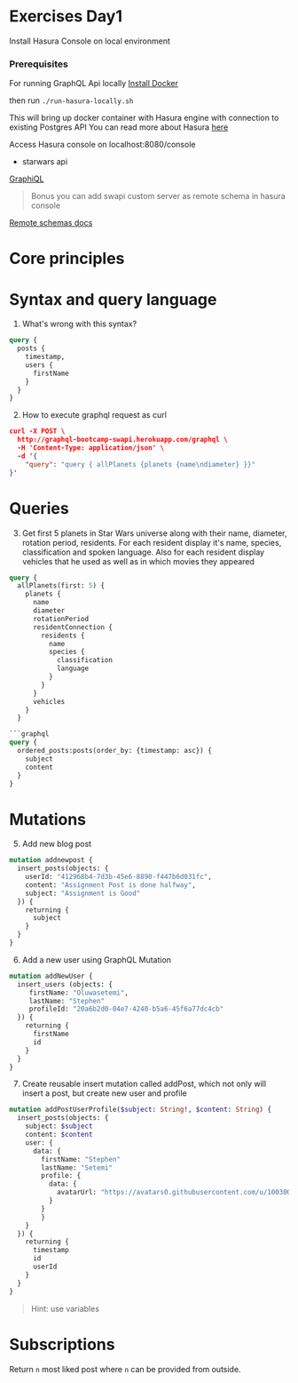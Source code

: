 # Exercises Day1
Install Hasura Console on local environment

### Prerequisites
For running GraphQL Api locally [Install Docker](https://docs.docker.com/install/)

then run `./run-hasura-locally.sh`

This will bring up docker container with Hasura engine with connection to existing Postgres API
You can read more about Hasura [here](https://medium.com/open-graphql/effortless-real-time-graphql-api-with-serverless-business-logic-running-in-any-cloud-8585e4ed6fa3)

Access Hasura console on localhost:8080/console

- starwars api

[GraphiQL](https://graphql-bootcamp-swapi.herokuapp.com)

> Bonus you can add swapi custom server as remote schema in hasura console

[Remote schemas docs](https://docs.hasura.io/1.0/graphql/manual/remote-schemas/index.html#step-2-merge-remote-schema)


# Core principles


# Syntax and query language

1. What's wrong with this syntax?

```graphql
query {
  posts {
    timestamp,
    users {
      firstName
    }
  }
}
```

2. How to execute graphql request as curl

```json
curl -X POST \
  http://graphql-bootcamp-swapi.herokuapp.com/graphql \
  -H 'Content-Type: application/json' \
  -d '{
    "query": "query { allPlanets {planets {name\ndiameter} }}"
}'
```

# Queries

3. Get first 5 planets in Star Wars universe along with their name, diameter, rotation period, residents. For each resident display it's name, species, classification and spoken language. Also for each resident display vehicles that he used as well as in which movies they appeared

```graphql
query {
  allPlanets(first: 5) {
    planets {
      name
      diameter
      rotationPeriod
      residentConnection {
        residents {
          name
          species {
            classification
            language
          }
        }
      }
      vehicles
    }
  }

```graphql
query {
  ordered_posts:posts(order_by: {timestamp: asc}) {
    subject
    content
  }
}
```


# Mutations

5. Add new blog post

```graphql
mutation addnewpost {
  insert_posts(objects: {
    userId: "412968b4-7d3b-45e6-8890-f447b6d031fc",
    content: "Assignment Post is done halfway",
    subject: "Assignment is Good"
  }) {
    returning {
      subject
    }
  }
}
```

6. Add a new user using GraphQL Mutation

```graphql
mutation addNewUser {
  insert_users (objects: {
     firstName: "Oluwasetemi",
     lastName: "Stephen"
     profileId: "20a6b2d0-04e7-4240-b5a6-45f6a77dc4cb"
  }) {
    returning {
      firstName
      id
    }
  }
}
```

7. Create reusable insert mutation called addPost, which not only will insert a post, but create new user and profile

```graphql
mutation addPostUserProfile($subject: String!, $content: String) {
  insert_posts(objects: {
    subject: $subject
    content: $content
    user: {
      data: {
      	firstName: "Stephen"
        lastName: "Setemi"
        profile: {
          data: {
            avatarUrl: "https://avatars0.githubusercontent.com/u/10030028?v=3"
          }
        }
    	}
    }
  }) {
    returning {
      timestamp
      id
      userId
    }
  }
}
```


   > Hint: use variables


# Subscriptions
Return `n` most liked post where `n` can be provided from outside.


